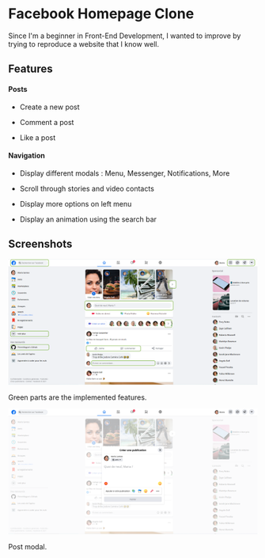 # Facebook Homepage Clone

Since I'm a beginner in Front-End Development, I wanted to improve by trying to reproduce a website that I know well.

## Features

#### Posts

- Create a new post

- Comment a post

- Like a post


#### Navigation

- Display different modals : Menu, Messenger, Notifications, More

- Scroll through stories and video contacts

- Display more options on left menu

- Display an animation using the search bar



## Screenshots

![Screenshot 1](./working_parts_up.png)

Green parts are the implemented features.


![Screenshot 2](./cap_modal.PNG)

Post modal.


